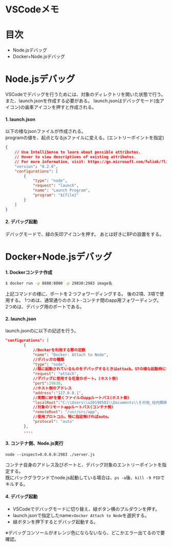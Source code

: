 # VSCodeメモ
# 目次
- Node.jsデバッグ
- Docker+Node.jsデバッグ

# Node.jsデバッグ
VSCodeでデバッグを行うためには、対象のディレクトリを開いた状態で行う。  
また、launch.jsonを作成する必要がある。
launch.jsonはデバッグモード(虫アイコン)の歯車アイコンを押すと作成される。

#### 1. launch.json
以下の様なjsonファイルが作成される。  
programの値を、起点となるjsファイルに変える。(エントリーポイントを指定)

```json
{
    // Use IntelliSense to learn about possible attributes.
    // Hover to view descriptions of existing attributes.
    // For more information, visit: https://go.microsoft.com/fwlink/?linkid=830387
    "version": "0.2.0",
    "configurations": [
        {
            "type": "node",
            "request": "launch",
            "name": "Launch Program",
            "program": "${file}"
        }
    ]
}

```
#### 2. デバッグ起動
デバッグモードで、緑の矢印アイコンを押す。
あとは好きにBPの設置をする。

# Docker+Node.jsデバッグ  
#### 1. Dockerコンテナ作成
```sh
$ docker run -p 8888:8080 -p 29830:2983 image名
```
上記コマンドの様に、ポートを２つフォワーディングする。  後の2項、3項で使用する。
1つめは、通常通りのホスト-コンテナ間のapp用フォワーディング。  
2つめは、デバッグ用のポートである。


#### 2. launch.json
launch.jsonのに以下の記述を行う。
```json
"configurations": [
        {
            //Dockerを利用する際の定数
            "name": "Docker: Attach to Node",
            //デバッガの種類
            "type": "node",
            //既に起動されているものをデバッグするときはattach。STの様な起動時にデバッグも始める場合はlaunch
            "request": "attach",
            //デバッグに使用する任意のポート。(ホスト側)
            "port":29830,
            //ホスト側のアドレス
            "address":"127.0.0.1",
            //実際にBPを置くファイルのappルートパス(ホスト側)
            "localRoot":"C:\\Users\\u20190501\\Documents\\その他_社内関係\\99_勉強資料\\00.sample_code\\docker\\node_app",
            //対象のリモートappルートパス(コンテナ側)
            "remoteRoot": "/usr/src/app",
            //使用プロトコル。特に指定無ければauto。
            "protocol": "auto"
        }, 
        ....
```



#### 3. コンテナ側、Node.js実行
```node
node --inspect=0.0.0.0:2983 ./server.js
```
コンテナ自身のアドレス及びポートと、デバッグ対象のエントリーポイントを指定する。  
既にバックグラウンドでnode.js起動している場合は、`ps -a`後、`kill -9 PID`でキルする。

#### 4. デバッグ起動
- VSCodeでデバッグモードに切り替え、緑ボタン横のプルダウンを押す。  
- launch.jsonで指定したname=`Docker Attach to Node`を選択する。
- 緑ボタンを押下するとデバッグ起動する。  

※デバッグコンソールがオレンジ色にならないなら、どこかエラー出てるので要確認。